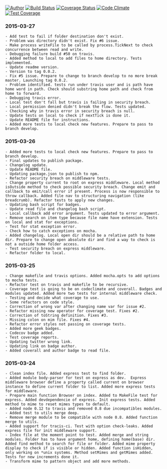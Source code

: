 [![Author](https://img.shields.io/badge/author-miguelramos-blue.svg)](https://twitter.com/miguelonspring)
[![Build Status](https://travis-ci.org/miguelramos/node-media-manager.svg?branch=master)](https://travis-ci.org/miguelramos/node-media-manager)
[![Coverage Status](https://coveralls.io/repos/miguelramos/node-media-manager/badge.svg?branch=master)](https://coveralls.io/r/miguelramos/node-media-manager?branch=master)
[![Code Climate](https://codeclimate.com/github/miguelramos/node-media-manager/badges/gpa.svg)](https://codeclimate.com/github/miguelramos/node-media-manager)
[![Test Coverage](https://codeclimate.com/github/miguelramos/node-media-manager/badges/coverage.svg)](https://codeclimate.com/github/miguelramos/node-media-manager)

### 2015-03-27
    - Add test to fail if folder destination don't exist.
    - Problem was directory didn't exist. Fix #6 issue.
    - Make process writeFile to be called by process.TickNext to check concurrence between read and write.
    - Debugging failure build #50 on travis.
    - Added method to local to add files to home directory. Tests implemented.
    - Update readme version.
    - Version to tag 0.0.2.
    - Fix #5 issue. Prepare to change to branch develop to no more break master. Launching tag 0.0.2.
    - Problem identified. tests run under travis user and is path have home word in path. Check should substring home path and check from home to forward.
    - Debugging travis error.
    - Local test don't fall but travis is failing in security breach.
    - Local permission denied didn't break the flow. Tests updated.
    - Checking why in travis error in security breach is null.
    - Update tests on local to check if nextTick is done it.
    - Update README file for instructions.
    - Added more tests to local check new features. Prepare to pass to branch develop.

### 2015-03-26
    - Added more tests to local check new features. Prepare to pass to branch develop.
    - Final updates to publish package.
    - Changelog update.
    - Update README file.
    - Updating package.json to publish to npm.
    - Refactor security breach on middleware tests.
    - Change property current to root on express middleware. Local method isOutside method to check possible security breach. Change emit and callback to emit/call error if present. Process is now responsible to throw callback. Added file nav to structuring navigation (like breadcrumb). Refactor tests to apply new changes.
    - Updating bash script for badges.
    - Update read file and changelog bash script.
    - Local callback add error argument. Tests updated to error argument.
    - Remove search on item type because file name have extension. Tests on local and stat for exceptions.
    - Test for stat exception error.
    - Check how to catch exceptions on mocha.
    - Added changelog. Local open dir should be a relative path to home dir. Prepare to change open absolute dir and find a way to check is not a outside home folder access.
    - Test security breach on express middleware.
    - Refactor folder to local.

### 2015-03-25
    - Change makefile and travis options. Added mocha.opts to add options to mocha tests.
    - Refactor test on travis and makefile to be recursive.
    - Coverage test is going to be on codeclimate and coverall. Badges and modules updated. Added more two tests for internal middleware check.
    - Testing and decide what coverage to use.
    - Some refactors on code style.
    - Correction of wrong var after changing name var for issue #2.
    - Refactor missing new operator for coverage test. Fixes #2.
    - Correction of toString definition. Fixes #3.
    - Missing colon on mim file. Fixes #4.
    - Refactor error styles not passing on coverage tests.
    - Added more geek badges.
    - Codecov badge added.
    - Test coverage reports.
    - Updating twitter wrong link.
    - Updating link on badge author.
    - Added coverall and author badge to read file.

### 2015-03-24
    - Clean index file. Added express test to find folder.
    - Added module body-parser for test on express as dev.  Express middleware browser define a property called current on browser instance to define current folder to list. Added more express tests for middleware.
    - Prepare main function Browser on index. Added to MakeFile test for express. Added devdependencie of express. Init express tests. Added method to mime to reset mimes types to default.
    - Added node 0.12 to travis and removed 0.8 due incompatibles modules.
    - Added test to utils merge deep.
    - Remove merge module to be compatible with node 0.8. Added function merge to utils.
    - Added support for tracis-ci. Test with option check-leaks. Added express file for init middleware support.
    - Index file at the moment point to test. Added merge and string modules. Folder has to have argument home, defining home(base) dir. Added find method to search for file or folder. Added mime property display to check if is visible or hidden. Added function isHidden, only working on *unix systems. Method setMimes and getMimes added. Tests for new increments done it.
    - Transform mime to pattern object and add more methods.
